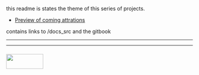 this readme is states the theme of this series of projects.  



* [Preview of coming attrations](https://github.com/radovandelic/cleancalc)

contains links to /docs_src and the gitbook

___
___
### <a href="http://elewa.education/blog" target="_blank"><img src="https://user-images.githubusercontent.com/18554853/34921062-506450ae-f97d-11e7-875f-6feeb26ad72d.png" width="100" height="40"/></a>
